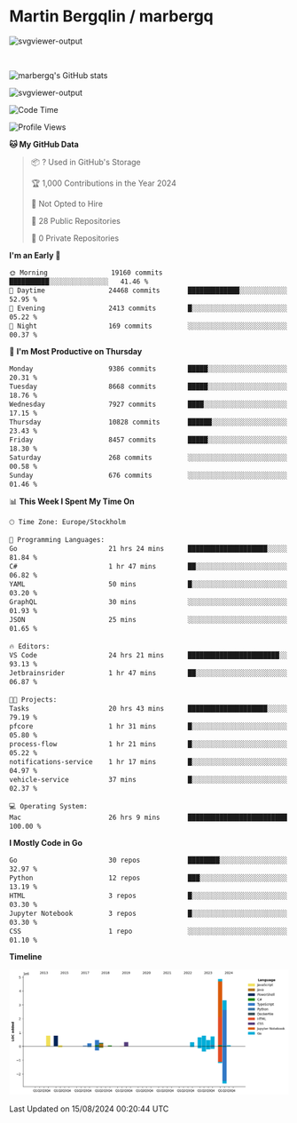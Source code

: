 # Martin Bergqlin / marbergq

![svgviewer-output](https://user-images.githubusercontent.com/2405410/206014777-22d41ecb-c24f-421d-b7d9-bba2cb5bb0de.svg)

<br>

<!--- [![Martin's Week](https://github-readme-stats.vercel.app/api/wakatime?username=marbergq&theme=dark)](https://github.com/anuraghazra/github-readme-stats) -->

![marbergq's GitHub stats](https://github-readme-stats.vercel.app/api?username=marbergq&count_private=true&show_icons=true)

![svgviewer-output](https://wakatime.com/badge/user/3f0a2069-6683-4e19-9a4a-7d21ea815067.svg)

<!--START_SECTION:waka-->
![Code Time](http://img.shields.io/badge/Code%20Time-4%2C270%20hrs%2023%20mins-blue)

![Profile Views](http://img.shields.io/badge/Profile%20Views-0-blue)

**🐱 My GitHub Data** 

> 📦 ? Used in GitHub's Storage 
 > 
> 🏆 1,000 Contributions in the Year 2024
 > 
> 🚫 Not Opted to Hire
 > 
> 📜 28 Public Repositories 
 > 
> 🔑 0 Private Repositories 
 > 
**I'm an Early 🐤** 

```text
🌞 Morning                19160 commits       ██████████░░░░░░░░░░░░░░░   41.46 % 
🌆 Daytime                24468 commits       █████████████░░░░░░░░░░░░   52.95 % 
🌃 Evening                2413 commits        █░░░░░░░░░░░░░░░░░░░░░░░░   05.22 % 
🌙 Night                  169 commits         ░░░░░░░░░░░░░░░░░░░░░░░░░   00.37 % 
```
📅 **I'm Most Productive on Thursday** 

```text
Monday                   9386 commits        █████░░░░░░░░░░░░░░░░░░░░   20.31 % 
Tuesday                  8668 commits        █████░░░░░░░░░░░░░░░░░░░░   18.76 % 
Wednesday                7927 commits        ████░░░░░░░░░░░░░░░░░░░░░   17.15 % 
Thursday                 10828 commits       ██████░░░░░░░░░░░░░░░░░░░   23.43 % 
Friday                   8457 commits        █████░░░░░░░░░░░░░░░░░░░░   18.30 % 
Saturday                 268 commits         ░░░░░░░░░░░░░░░░░░░░░░░░░   00.58 % 
Sunday                   676 commits         ░░░░░░░░░░░░░░░░░░░░░░░░░   01.46 % 
```


📊 **This Week I Spent My Time On** 

```text
🕑︎ Time Zone: Europe/Stockholm

💬 Programming Languages: 
Go                       21 hrs 24 mins      ████████████████████░░░░░   81.84 % 
C#                       1 hr 47 mins        ██░░░░░░░░░░░░░░░░░░░░░░░   06.82 % 
YAML                     50 mins             █░░░░░░░░░░░░░░░░░░░░░░░░   03.20 % 
GraphQL                  30 mins             ░░░░░░░░░░░░░░░░░░░░░░░░░   01.93 % 
JSON                     25 mins             ░░░░░░░░░░░░░░░░░░░░░░░░░   01.65 % 

🔥 Editors: 
VS Code                  24 hrs 21 mins      ███████████████████████░░   93.13 % 
Jetbrainsrider           1 hr 47 mins        ██░░░░░░░░░░░░░░░░░░░░░░░   06.87 % 

🐱‍💻 Projects: 
Tasks                    20 hrs 43 mins      ████████████████████░░░░░   79.19 % 
pfcore                   1 hr 31 mins        █░░░░░░░░░░░░░░░░░░░░░░░░   05.80 % 
process-flow             1 hr 21 mins        █░░░░░░░░░░░░░░░░░░░░░░░░   05.22 % 
notifications-service    1 hr 17 mins        █░░░░░░░░░░░░░░░░░░░░░░░░   04.97 % 
vehicle-service          37 mins             █░░░░░░░░░░░░░░░░░░░░░░░░   02.37 % 

💻 Operating System: 
Mac                      26 hrs 9 mins       █████████████████████████   100.00 % 
```

**I Mostly Code in Go** 

```text
Go                       30 repos            ████████░░░░░░░░░░░░░░░░░   32.97 % 
Python                   12 repos            ███░░░░░░░░░░░░░░░░░░░░░░   13.19 % 
HTML                     3 repos             █░░░░░░░░░░░░░░░░░░░░░░░░   03.30 % 
Jupyter Notebook         3 repos             █░░░░░░░░░░░░░░░░░░░░░░░░   03.30 % 
CSS                      1 repo              ░░░░░░░░░░░░░░░░░░░░░░░░░   01.10 % 
```



**Timeline**

![Lines of Code chart](https://raw.githubusercontent.com/marbergq/marbergq/main/assets/bar_graph.png)


 Last Updated on 15/08/2024 00:20:44 UTC
<!--END_SECTION:waka-->
